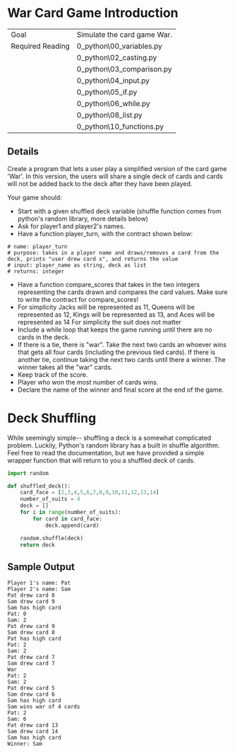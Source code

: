 # War Card Game Introduction

|||
|---|---|
|Goal|Simulate the card game War.|
|Required Reading| 0_python\00_variables.py|
||0_python\02_casting.py|
||0_python\03_comparison.py|
||0_python\04_input.py|
||0_python\05_if.py|
||0_python\06_while.py|
||0_python\08_list.py|
||0_python\10_functions.py|


## Details
Create a program that lets a user play a simplified version of the card game 'War'. In this version, the users will share a single deck of cards and cards will not be added back to the deck after they have been played.

Your game should:
- Start with a given shuffled deck variable (shuffle function comes from python's random library, more details below)
- Ask for player1 and player2's names.
- Have a function player_turn, with the contract shown below:
```
# name: player_turn
# purpose: takes in a player name and draws/removes a card from the deck, prints "user drew card x", and returns the value
# input: player_name as string, deck as list
# returns: integer
```
- Have a function compare_scores that takes in the two integers representing the cards drawn and compares the card values. Make sure to write the contract for compare_scores!
- For simplicity Jacks will be represented as 11, Queens will be represented as 12, Kings will be represented as 13, and Aces will be represented as 14
For simplicity the suit does not matter
- Include a while loop that keeps the game running until there are no cards in the deck.
- If there is a tie, there is "war". Take the next two cards an whoever wins that gets all four cards (including the previous tied cards). If there is another tie, continue taking the next two cards until there a winner. The winner takes all the "war" cards.
- Keep track of the score.
- Player who won the most number of cards wins.
- Declare the name of the winner and final score at the end of the game.


# Deck Shuffling
While seemingly simple-- shuffling a deck is a somewhat complicated problem. Luckily, Python's random library has a built in shuffle algorithm. Feel free to read the documentation, but we have provided a simple wrapper function that will return to you a shuffled deck of cards.

```python
import random

def shuffled_deck():
    card_face = [2,3,4,5,6,7,8,9,10,11,12,13,14]
    number_of_suits = 4
    deck = []
    for i in range(number_of_suits):
        for card in card_face:
            deck.append(card)

    random.shuffle(deck)
    return deck
```

## Sample Output
```
Player 1's name: Pat
Player 2's name: Sam
Pat drew card 8
Sam drew card 9
Sam has high card
Pat: 0
Sam: 2
Pat drew card 9
Sam drew card 8
Pat has high card
Pat: 2
Sam: 2
Pat drew card 7
Sam drew card 7
War
Pat: 2
Sam: 2
Pat drew card 5
Sam drew card 6
Sam has high card
Sam wins war of 4 cards
Pat: 2
Sam: 6
Pat drew card 13
Sam drew card 14
Sam has high card
Winner: Sam
```
